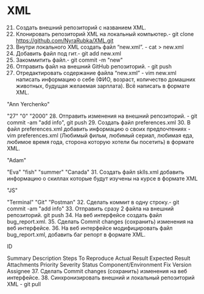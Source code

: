 # XML
21. Создать внешний репозиторий c названием XML.
 22. Клонировать репозиторий XML на локальный компьютер.-  git clone https://github.com/NyraRubka/XML.git
 23. Внутри локального XML создать файл “new.xml”. - cat > new.xml
 24. Добавить файл под гит.- git add new.xml 
 25. Закоммитить файл.-  git commit -m "new"
 26. Отправить файл на внешний GitHub репозиторий. - git push
 27. Отредактировать содержание файла “new.xml” - vim new.xml
написать информацию о себе (ФИО, возраст, количество домашних животных, будущая желаемая зарплата). Всё написать в формате XML.
<p>"Ann Yerchenko"</p>
<p1>"27"</p1>
<p2>"0"</p2>
<p3>"2000"</p3>
 28. Отправить изменения на внешний репозиторий. - git commit -am "add info", git push
 29. Создать файл preferences.xml
 30. В файл preferences.xml добавить информацию о своих предпочтениях - vim preferences.xml
 (Любимый фильм, любимый сериал, любимая еда, любимое время года, сторона которую хотели бы посетить) в формате XML.
<p>"Adam"</p>
<p1>"Eva"</p1>
<p2>"fish"</p2>
<p3>"summer"</p3>
<p4>"Canada"</p4>
 31. Создать файл sklls.xml добавить информацию о скиллах которые будут изучены на курсе в формате XML
<p>"JS"</p>
<p1>"Terminal"</p1>
<p2>"Git"</p2>
<p3>"Postman"</p3>
 32. Сделать коммит в одну строку.- git commit -am "add info"
 33. Отправить сразу 2 файла на внешний репозиторий. git push
 34. На веб интерфейсе создать файл bug_report.xml.
 35. Сделать Commit changes (сохранить) изменения на веб интерфейсе.
 36. На веб интерфейсе модифицировать файл bug_report.xml, добавить баг репорт в формате XML.
<p>ID</p>
<p1>Summary</p1>
<p22>Description</p2>
<p3>Steps To Reproduce</p3>
<p4>Actual Result</p4>
<p5>Expected Result</p5>
<p6>Attachments</p6>
<p7>Priority</p7>
<p8>Severity</p8>
<p9>Status</p9>
<p10>Component/Environment</p10>
<p11>Fix Version</p11>
<p12>Assignee</p12>
 37. Сделать Commit changes (сохранить) изменения на веб интерфейсе.
 38. Синхронизировать внешний и локальный репозиторий XML - git pull

